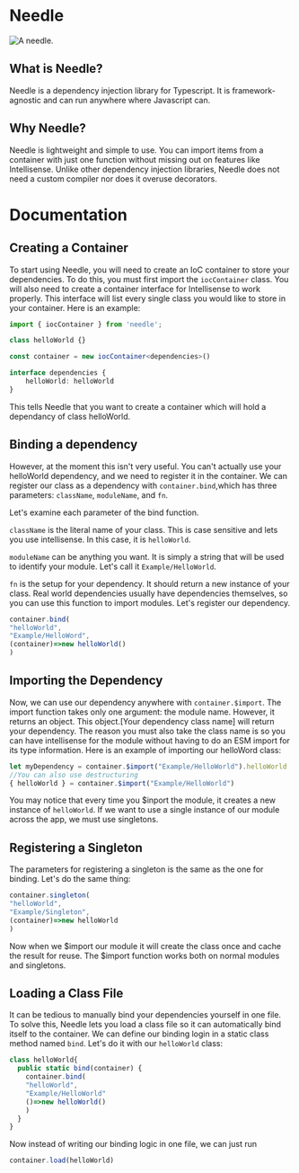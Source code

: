 # Needle
![A needle.](https://i.imgur.com/FwUP9wj.jpeg)

## What is Needle?
Needle is a dependency injection library for Typescript. It is framework-agnostic and can run anywhere where Javascript can.
<br>
## Why Needle?
Needle is lightweight and simple to use. You can import items from a container with just one function without missing out on features like Intellisense. Unlike other dependency injection libraries, Needle does not need a custom compiler nor does it overuse decorators.
<br>
# Documentation
## Creating a Container
To start using Needle, you will need to create an IoC container to store your dependencies. To do this, you must first import the `iocContainer` class.
You will also need to create a container interface for Intellisense to work properly.
This interface will list every single class you would like to store in your container. Here is an example:
```typescript 
import { iocContainer } from 'needle';

class helloWorld {}

const container = new iocContainer<dependencies>()

interface dependencies {
    helloWorld: helloWorld
}
```
This tells Needle that you want to create a container which will hold a dependancy of class helloWorld.

## Binding a dependency

However, at the moment this isn't very useful. You can't actually use your helloWorld dependency, and we need to register it in the container. We can register our class as a dependency with `container.bind`,which has three parameters: `className`, `moduleName`, and `fn`.


Let's examine each parameter of the bind function.

`className` is the literal name of your class. This is case sensitive and lets you use intellisense. In this case, it is `helloWorld`. 

`moduleName` can be anything you want. It is simply a string that will be used to identify your module. Let's call it `Example/HelloWorld`.


`fn` is the setup for your dependency. It should return a new instance of your class. Real world dependencies usually have dependencies themselves, so you can use this function to import modules. Let's register our dependency.

```typescript
container.bind(
"helloWorld",
"Example/HelloWord",
(container)=>new helloWorld()
)
```

## Importing the Dependency

Now, we can use our dependency anywhere with `container.$import`. The import function takes only one argument: the module name. However, it returns an object. This object.[Your dependency class name] will return your dependency. The reason you must also take the class name is so you can have intellisense for the module without having to do an ESM import for its type information. Here is an example of importing our helloWord class:
```typescript
let myDependency = container.$import("Example/HelloWorld").helloWorld
//You can also use destructuring
{ helloWorld } = container.$import("Example/HelloWorld")
```
You may notice that every time you $inport the module, it creates a new instance of `helloWorld`. If we want to use a single instance of our module across the app, we must use singletons.

## Registering a Singleton

The parameters for registering a singleton is the same as the one for binding. Let's do the same thing:
```typescript
container.singleton(
"helloWorld",
"Example/Singleton",
(container)=>new helloWorld
)
```
Now when we $import our module it will create the class once and cache the result for reuse. The $import function works both on normal modules and singletons.

## Loading a Class File

It can be tedious to manually bind your dependencies yourself in one file. To solve this, Needle lets you load a class file so it can automatically bind itself to the container. We can define our binding login in a static class method named `bind`. Let's do it with our `helloWorld` class:
```typescript
class helloWorld{
  public static bind(container) {
    container.bind(
    "helloWorld",
    "Example/HelloWorld"
    ()=>new helloWorld()
    )
  }
}
```
Now instead of writing our binding logic in one file, we can just run
```typescript
container.load(helloWorld)
```
